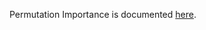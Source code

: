 Permutation Importance is documented [here](https://www.bmc.com/blogs/scikit-learn-permutation-importance/).
